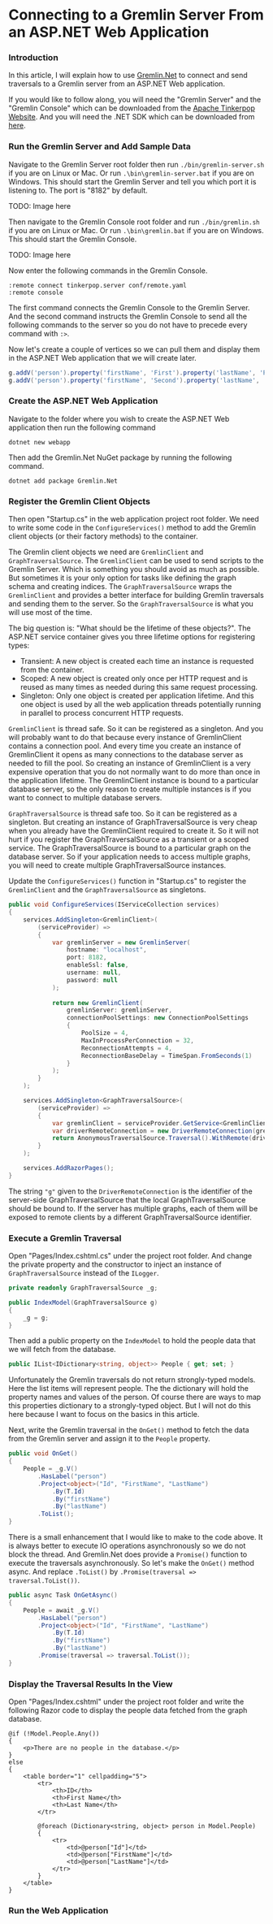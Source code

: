 # Connecting to a Gremlin Server From an ASP.NET Web Application

### Introduction

In this article, I will explain how to use [Gremlin.Net](https://tinkerpop.apache.org/docs/3.4.10/reference/#gremlin-dotnet) to connect and send traversals to a Gremlin server from an ASP.NET Web application.

If you would like to follow along, you will need the "Gremlin Server" and the "Gremlin Console" which can be downloaded from the [Apache Tinkerpop Website](https://tinkerpop.apache.org/). And you will need the .NET SDK which can be downloaded from [here](https://dotnet.microsoft.com/download).

### Run the Gremlin Server and Add Sample Data

Navigate to the Gremlin Server root folder then run `./bin/gremlin-server.sh` if you are on Linux or Mac. Or run `.\bin\gremlin-server.bat` if you are on Windows. This should start the Gremlin Server and tell you which port it is listening to. The port is "8182" by default.

TODO: Image here

Then navigate to the Gremlin Console root folder and run `./bin/gremlin.sh` if you are on Linux or Mac. Or run `.\bin\gremlin.bat` if you are on Windows. This should start the Gremlin Console.

TODO: Image here

Now enter the following commands in the Gremlin Console.

```
:remote connect tinkerpop.server conf/remote.yaml
:remote console
```

The first command connects the Gremlin Console to the Gremlin Server. And the second command instructs the Gremlin Console to send all the following commands to the server so you do not have to precede every command with `:>`.

Now let's create a couple of vertices so we can pull them and display them in the ASP.NET Web application that we will create later.

```groovy
g.addV('person').property('firstName', 'First').property('lastName', 'Person')
g.addV('person').property('firstName', 'Second').property('lastName', 'Person')
```

### Create the ASP.NET Web Application

Navigate to the folder where you wish to create the ASP.NET Web application then run the following command

```shell
dotnet new webapp
```

Then add the Gremlin.Net NuGet package by running the following command.

```shell
dotnet add package Gremlin.Net
```

### Register the Gremlin Client Objects

Then open "Startup.cs" in the web application project root folder. We need to write some code in the `ConfigureServices()` method to add the Gremlin client objects (or their factory methods) to the container.

The Gremlin client objects we need are `GremlinClient` and `GraphTraversalSource`. The `GremlinClient` can be used to send scripts to the Gremlin Server. Which is something you should avoid as much as possible. But sometimes it is your only option for tasks like defining the graph schema and creating indices. The `GraphTraversalSource` wraps the `GremlinClient` and provides a better interface for building Gremlin traversals and sending them to the server. So the `GraphTraversalSource` is what you will use most of the time.

The big question is: "What should be the lifetime of these objects?". The ASP.NET service container gives you three lifetime options for registering types:

- Transient: A new object is created each time an instance is requested from the container.
- Scoped: A new object is created only once per HTTP request and is reused as many times as needed during this same request processing.
- Singleton: Only one object is created per application lifetime. And this one object is used by all the web application threads potentially running in parallel to process concurrent HTTP requests.

`GremlinClient` is thread safe. So it can be registered as a singleton. And you will probably want to do that because every instance of GremlinClient contains a connection pool. And every time you create an instance of GremlinClient it opens as many connections to the database server as needed to fill the pool. So creating an instance of GremlinClient is a very expensive operation that you do not normally want to do more than once in the application lifetime. The GremlinClient instance is bound to a particular database server, so the only reason to create multiple instances is if you want to connect to multiple database servers.

`GraphTraversalSource` is thread safe too. So it can be registered as a singleton. But creating an instance of GraphTraversalSource is very cheap when you already have the GremlinClient required to create it. So it will not hurt if you register the GraphTraversalSource as a transient or a scoped service. The GraphTraversalSource is bound to a particular graph on the database server. So if your application needs to access multiple graphs, you will need to create multiple GraphTraversalSource instances.

Update the `ConfigureServices()` function in "Startup.cs" to register the `GremlinClient` and the `GraphTraversalSource` as singletons.

```csharp
public void ConfigureServices(IServiceCollection services)
{
    services.AddSingleton<GremlinClient>(
        (serviceProvider) =>
        {
            var gremlinServer = new GremlinServer(
                hostname: "localhost",
                port: 8182,
                enableSsl: false,
                username: null,
                password: null
            );
            
            return new GremlinClient(
                gremlinServer: gremlinServer,
                connectionPoolSettings: new ConnectionPoolSettings
                {
                    PoolSize = 4,
                    MaxInProcessPerConnection = 32,
                    ReconnectionAttempts = 4,
                    ReconnectionBaseDelay = TimeSpan.FromSeconds(1)
                }
            );
        }
    );

    services.AddSingleton<GraphTraversalSource>(
        (serviceProvider) =>
        {
            var gremlinClient = serviceProvider.GetService<GremlinClient>();
            var driverRemoteConnection = new DriverRemoteConnection(gremlinClient, "g");
            return AnonymousTraversalSource.Traversal().WithRemote(driverRemoteConnection);
        }
    );

    services.AddRazorPages();
}
```

The string `"g"` given to the `DriverRemoteConnection` is the identifier of the server-side GraphTraversalSource that the local GraphTraversalSource should be bound to. If the server has multiple graphs, each of them will be exposed to remote clients by a different GraphTraversalSource identifier.

### Execute a Gremlin Traversal

Open "Pages/Index.cshtml.cs" under the project root folder. And change the private property and the constructor to inject an instance of `GraphTraversalSource` instead of the `ILogger`.

```csharp
private readonly GraphTraversalSource _g;

public IndexModel(GraphTraversalSource g)
{
    _g = g;
}
```

Then add a public property on the `IndexModel` to hold the people data that we will fetch from the database.

```csharp
public IList<IDictionary<string, object>> People { get; set; }
```

Unfortunately the Gremlin traversals do not return strongly-typed models. Here the list items will represent people. The the dictionary will hold the property names and values of the person. Of course there are ways to map this properties dictionary to a strongly-typed object. But I will not do this here because I want to focus on the basics in this article.

Next, write the Gremlin traversal in the `OnGet()` method to fetch the data from the Gremlin server and assign it to the `People` property.

```csharp
public void OnGet()
{
    People = _g.V()
        .HasLabel("person")
        .Project<object>("Id", "FirstName", "LastName")
            .By(T.Id)
            .By("firstName")
            .By("lastName")
        .ToList();
}
```

There is a small enhancement that I would like to make to the code above. It is always better to execute IO operations asynchronously so we do not block the thread. And Gremlin.Net does provide a `Promise()` function to execute the traversals asynchronously. So let's make the `OnGet()` method async. And replace `.ToList()` by `.Promise(traversal => traversal.ToList())`.

```csharp
public async Task OnGetAsync()
{
    People = await _g.V()
        .HasLabel("person")
        .Project<object>("Id", "FirstName", "LastName")
            .By(T.Id)
            .By("firstName")
            .By("lastName")
        .Promise(traversal => traversal.ToList());
}
```

### Display the Traversal Results In the View

Open "Pages/Index.cshtml" under the project root folder and write the following Razor code to display the people data fetched from the graph database.

```razor
@if (!Model.People.Any())
{
    <p>There are no people in the database.</p>
}
else
{
    <table border="1" cellpadding="5">
        <tr>
            <th>ID</th>
            <th>First Name</th>
            <th>Last Name</th>
        </tr>

        @foreach (Dictionary<string, object> person in Model.People)
        {
            <tr>
                <td>@person["Id"]</td>
                <td>@person["FirstName"]</td>
                <td>@person["LastName"]</td>
            </tr>
        }
    </table>
}
```

### Run the Web Application
